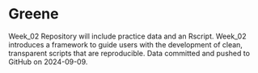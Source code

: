 # Greene

Week_02 Repository will include practice data and an Rscript. Week_02 introduces a framework to guide users with the development of clean, transparent scripts that are reproducible. Data committed and pushed to GitHub on 2024-09-09.